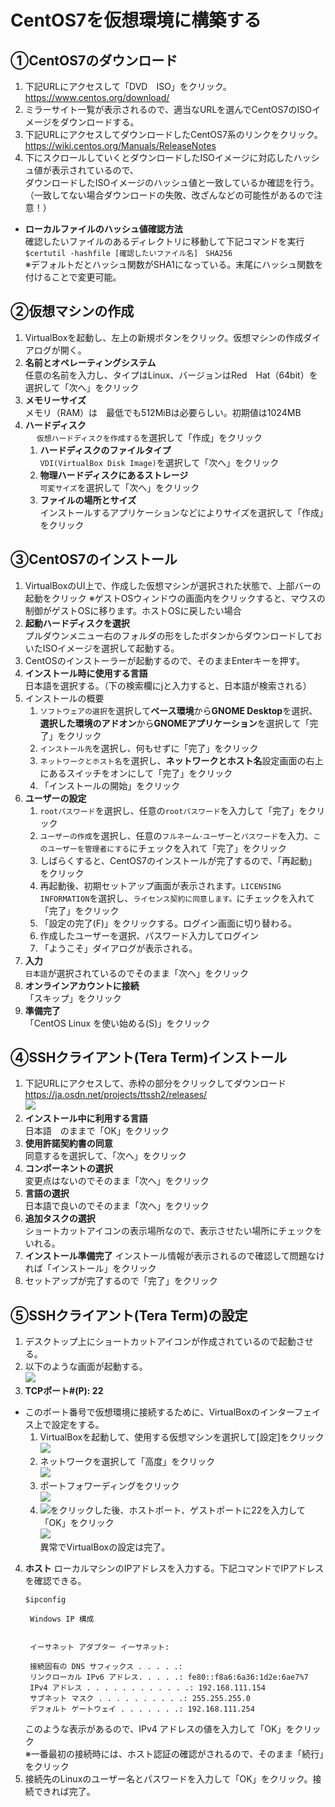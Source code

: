 ﻿# CentOS7を仮想環境に構築する


## ①CentOS7のダウンロード
 1. 下記URLにアクセスして「DVD　ISO」をクリック。 https://www.centos.org/download/
 2. ミラーサイト一覧が表示されるので、適当なURLを選んでCentOS7のISOイメージをダウンロードする。
 3. 下記URLにアクセスしてダウンロードしたCentOS7系のリンクをクリック。 https://wiki.centos.org/Manuals/ReleaseNotes
 4. 下にスクロールしていくとダウンロードしたISOイメージに対応したハッシュ値が表示されているので、<br>
    ダウンロードしたISOイメージのハッシュ値と一致しているか確認を行う。<br>
   （一致してない場合ダウンロードの失敗、改ざんなどの可能性があるので注意！）<br>

  * **ローカルファイルのハッシュ値確認方法**<br>
    確認したいファイルのあるディレクトリに移動して下記コマンドを実行<br>
    `$certutil -hashfile [確認したいファイル名]　SHA256`<br>
    ※デフォルトだとハッシュ関数がSHA1になっている。末尾にハッシュ関数を付けることで変更可能。

## ②仮想マシンの作成
1. VirtualBoxを起動し、左上の新規ボタンをクリック。仮想マシンの作成ダイアログが開く。
2. **名前とオペレーティングシステム**<br>
   任意の名前を入力し、タイプはLinux、バージョンはRed　Hat（64bit）を選択して「次へ」をクリック
3. **メモリーサイズ**<br>
   メモリ（RAM）は　最低でも512MiBは必要らしい。初期値は1024MB
4. **ハードディスク**<br>
　 `仮想ハードディスクを作成する`を選択して「作成」をクリック
   1. **ハードディスクのファイルタイプ**<br>
      `VDI(VirtualBox Disk Image)`を選択して「次へ」をクリック
   2. **物理ハードディスクにあるストレージ**<br>
      `可変サイズ`を選択して「次へ」をクリック
   3. **ファイルの場所とサイズ**<br>
      インストールするアプリケーションなどによりサイズを選択して「作成」をクリック

## ③CentOS7のインストール
1. VirtualBoxのUI上で、作成した仮想マシンが選択された状態で、上部バーの起動をクリック
   ※ゲストOSウィンドウの画面内をクリックすると、マウスの制御がゲストOSに移ります。ホストOSに戻したい場合
2. **起動ハードディスクを選択**<br>
   プルダウンメニュー右のフォルダの形をしたボタンからダウンロードしておいたISOイメージを選択して起動する。
3. CentOSのインストーラーが起動するので、そのままEnterキーを押す。
4. **インストール時に使用する言語**<br>
   日本語を選択する。（下の検索欄にjと入力すると、日本語が検索される）
5. インストールの概要
   1. `ソフトウェアの選択`を選択して**ベース環境**から**GNOME Desktop**を選択、**選択した環境のアドオン**から**GNOMEアプリケーション**を選択して「完了」をクリック
   2. `インストール先`を選択し、何もせずに「完了」をクリック
   3. `ネットワークとホスト名`を選択し、**ネットワークとホスト名**設定画面の右上にあるスイッチをオンにして「完了」をクリック
   4. 「インストールの開始」をクリック
6. **ユーザーの設定**
   1. `rootパスワード`を選択し、任意の`rootパスワード`を入力して「完了」をクリック
   2. `ユーザーの作成`を選択し、任意の`フルネーム･ユーザー`と`パスワード`を入力、`このユーザーを管理者にする`にチェックを入れて「完了」をクリック
   3. しばらくすると、CentOS7のインストールが完了するので、「再起動」をクリック
   4. 再起動後、初期セットアップ画面が表示されます。`LICENSING　INFORMATION`を選択し、`ライセンス契約に同意します。`にチェックを入れて「完了」をクリック
   5. 「設定の完了(F)」をクリックする。ログイン画面に切り替わる。
   6. 作成したユーザーを選択、パスワード入力してログイン
   7. 「ようこそ」ダイアログが表示される。
7. **入力**<br>
   `日本語`が選択されているのでそのまま「次へ」をクリック
8. **オンラインアカウントに接続**<br>
   「スキップ」をクリック
9. **準備完了**<br>
   「CentOS Linux を使い始める(S)」をクリック
## ④SSHクライアント(Tera Term)インストール
1. 下記URLにアクセスして、赤枠の部分をクリックしてダウンロード https://ja.osdn.net/projects/ttssh2/releases/ <br>
   <img src=image/SSH.JPG>
2. **インストール中に利用する言語**<br>
   日本語　のままで「OK」をクリック
3. **使用許諾契約書の同意**<br>
   同意するを選択して、「次へ」をクリック
4. **コンポーネントの選択**<br>
   変更点はないのでそのまま「次へ」をクリック
5. **言語の選択**<br>
   日本語で良いのでそのまま「次へ」をクリック
6. **追加タスクの選択**<br>
   ショートカットアイコンの表示場所なので、表示させたい場所にチェックをいれる。
7. **インストール準備完了**
   インストール情報が表示されるので確認して問題なければ「インストール」をクリック
8. セットアップが完了するので「完了」をクリック
## ⑤SSHクライアント(Tera Term)の設定
1. デスクトップ上にショートカットアイコンが作成されているので起動させる。
2. 以下のような画面が起動する。<br>
   <img src=image/SSH1.JPG><br>
3. **TCPポート#(P): 22**<br>
 * このポート番号で仮想環境に接続するために、VirtualBoxのインターフェイス上で設定をする。<br>
   1. VirtualBoxを起動して、使用する仮想マシンを選択して[設定]をクリック
      <img src=image/VirtualBox_IF.JPG>
   2. ネットワークを選択して「高度」をクリック<br>
      <img src=image/VirtualBox_IF1.JPG>
   3. ポートフォワーディングをクリック<br>
      <img src=image/VirtualBox_IF2.JPG>
   4. <img src=image/VirtualBox_IF4.JPG>をクリックした後、ホストポート、ゲストポートに22を入力して「OK」をクリック<br>
      <img src=image/VirtualBox_IF3.JPG><br>
      異常でVirtualBoxの設定は完了。
4. **ホスト**
   ローカルマシンのIPアドレスを入力する。下記コマンドでIPアドレスを確認できる。<br>
   ```
   $ipconfig

    Windows IP 構成


    イーサネット アダプター イーサネット:

    接続固有の DNS サフィックス . . . . .:
    リンクローカル IPv6 アドレス. . . . .: fe80::f8a6:6a36:1d2e:6ae7%7
    IPv4 アドレス . . . . . . . . . . . .: 192.168.111.154
    サブネット マスク . . . . . . . . . .: 255.255.255.0
    デフォルト ゲートウェイ . . . . . . .: 192.168.111.254
   ```
   このような表示があるので、IPv4 アドレスの値を入力して「OK」をクリック<br>
   ※一番最初の接続時には、ホスト認証の確認がされるので、そのまま「続行」をクリック
5. 接続先のLinuxのユーザー名とパスワードを入力して「OK」をクリック。接続できれば完了。